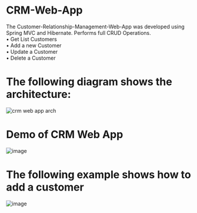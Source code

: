 # CRM-Web-App
The Customer-Relationship-Management-Web-App was developed using Spring MVC and Hibernate.
Performs full CRUD Operations. <br/>
• Get List Customers <br/>
• Add a new Customer <br/>
• Update a Customer <br/>
• Delete a Customer <br/>

# The following diagram shows the architecture:
![crm web app arch](https://user-images.githubusercontent.com/40679311/46988763-05cd6080-d0af-11e8-8c09-322982a52ee7.JPG)

# Demo of CRM Web App
![image](https://user-images.githubusercontent.com/40679311/47120956-a0e84680-d225-11e8-9a9b-02b60fd96bc2.png)


# The following example shows how to add a customer

![image](https://user-images.githubusercontent.com/40679311/47120981-b9f0f780-d225-11e8-9205-bc209fea0e9b.png)
